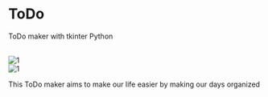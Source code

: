 # ToDo
<p>ToDo maker with tkinter Python</p>
<br>
<img src="https://user-images.githubusercontent.com/96903120/169707685-4721c62d-f6b2-42e2-ab05-6cde3d7dc985.JPG" alt="1">
<br>
<img src="https://user-images.githubusercontent.com/96903120/169707813-ae3ac209-1762-476b-a79f-a57e82106b90.JPG" alt="1">
<br>
<p>This ToDo maker aims to make our life easier by making our days organized</p>
